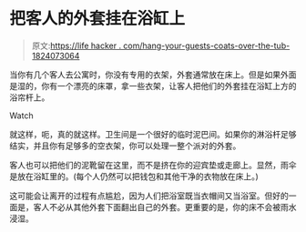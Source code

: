 # 把客人的外套挂在浴缸上

> 原文:[https://life hacker . com/hang-your-guests-coats-over-the-tub-1824073064](https://lifehacker.com/hang-your-guests-coats-over-the-tub-1824073064)

当你有几个客人去公寓时，你没有专用的衣架，外套通常放在床上。但是如果外面是湿的，你有一个漂亮的床罩，拿一些衣架，让客人把他们的外套挂在浴缸上方的浴帘杆上。

Watch

就这样，呃，真的就这样。卫生间是一个很好的临时泥巴间。如果你的淋浴杆足够结实，并且你有足够多的空衣架，你可以处理一整个派对的外套。

客人也可以把他们的泥靴留在这里，而不是挤在你的迎宾垫或走廊上。显然，雨伞是放在浴缸里的。(每个人仍然可以把钱包和其他干净的衣物放在床上。)

这可能会让离开的过程有点尴尬，因为人们把浴室既当衣帽间又当浴室。但好的一面是，客人不必从其他外套下面翻出自己的外套。更重要的是，你的床不会被雨水浸湿。